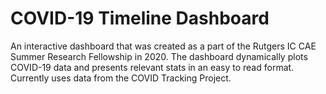 # COVID-19 Timeline Dashboard

An interactive dashboard that was created as a part of the Rutgers IC CAE Summer Research Fellowship in 2020. 
The dashboard dynamically plots COVID-19 data and presents relevant stats in an easy to read format. 
Currently uses data from the COVID Tracking Project.
